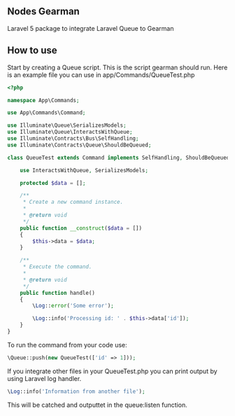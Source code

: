 ## Nodes Gearman

Laravel 5 package to integrate Laravel Queue to Gearman

## How to use

Start by creating a Queue script. This is the script gearman should run. Here is an example file you can use in app/Commands/QueueTest.php

```php
<?php 

namespace App\Commands;

use App\Commands\Command;

use Illuminate\Queue\SerializesModels;
use Illuminate\Queue\InteractsWithQueue;
use Illuminate\Contracts\Bus\SelfHandling;
use Illuminate\Contracts\Queue\ShouldBeQueued;

class QueueTest extends Command implements SelfHandling, ShouldBeQueued {

	use InteractsWithQueue, SerializesModels;

    protected $data = [];

	/**
	 * Create a new command instance.
	 *
	 * @return void
	 */
	public function __construct($data = [])
	{
		$this->data = $data;
	}

	/**
	 * Execute the command.
	 *
	 * @return void
	 */
	public function handle()
	{
        \Log::error('Some error');

        \Log::info('Processing id: ' . $this->data['id']);
	}
}
```

To run the command from your code use:

```php
\Queue::push(new QueueTest(['id' => 1]));
```

If you integrate other files in your QueueTest.php you can print output by using Laravel log handler.

```php
\Log::info('Information from another file');
```

This will be catched and outputtet in the queue:listen function.